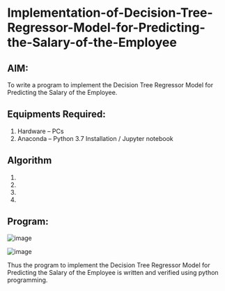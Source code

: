 # Implementation-of-Decision-Tree-Regressor-Model-for-Predicting-the-Salary-of-the-Employee

## AIM:
To write a program to implement the Decision Tree Regressor Model for Predicting the Salary of the Employee.

## Equipments Required:
1. Hardware – PCs
2. Anaconda – Python 3.7 Installation / Jupyter notebook

## Algorithm
1. 
2. 
3. 
4. 

## Program:
![image](https://github.com/user-attachments/assets/958a797b-f020-457a-9adf-5f06f2458756)


![image](https://github.com/user-attachments/assets/f0e25aa4-c4f7-4c9d-adc6-ac4ad8eaba53)















Thus the program to implement the Decision Tree Regressor Model for Predicting the Salary of the Employee is written and verified using python programming.
